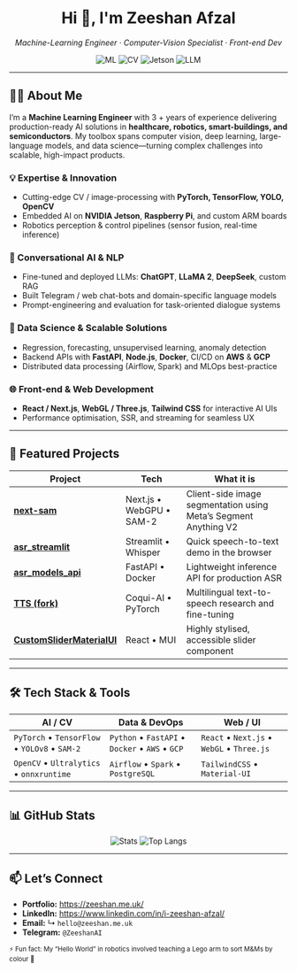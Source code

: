 <!-- Profile README for github.com/i-zeeshan-afzal -->
<h1 align="center">Hi 👋, I'm Zeeshan Afzal</h1>
<p align="center">
  <em>Machine-Learning Engineer · Computer-Vision Specialist · Front-end Dev</em>
</p>

<p align="center">
  <!-- Core ML / CV badges -->
  <img src="https://img.shields.io/badge/ML-Engineer-ff6f00?style=for-the-badge&logo=scikitlearn&logoColor=white" alt="ML" />
  <img src="https://img.shields.io/badge/Computer Vision-PyTorch-ee4c2c?style=for-the-badge&logo=pytorch&logoColor=white" alt="CV" />
  <img src="https://img.shields.io/badge/Edge AI-Jetson-76b900?style=for-the-badge&logo=nvidia&logoColor=white" alt="Jetson" />
  <img src="https://img.shields.io/badge/LLMs-GPT 3.5/4-6125d8?style=for-the-badge&logo=openai&logoColor=white" alt="LLM" />
</p>

---

## 👨‍💻 About Me
I’m a **Machine Learning Engineer** with 3 + years of experience delivering production-ready AI solutions in **healthcare, robotics, smart-buildings, and semiconductors**. My toolbox spans computer vision, deep learning, large-language models, and data science—turning complex challenges into scalable, high-impact products.

### 💡 Expertise & Innovation
* Cutting-edge CV / image-processing with **PyTorch, TensorFlow, YOLO, OpenCV**  
* Embedded AI on **NVIDIA Jetson**, **Raspberry Pi**, and custom ARM boards  
* Robotics perception & control pipelines (sensor fusion, real-time inference)

### 🤖 Conversational AI & NLP
* Fine-tuned and deployed LLMs: **ChatGPT**, **LLaMA 2**, **DeepSeek**, custom RAG  
* Built Telegram / web chat-bots and domain-specific language models  
* Prompt-engineering and evaluation for task-oriented dialogue systems

### 🚀 Data Science & Scalable Solutions
* Regression, forecasting, unsupervised learning, anomaly detection  
* Backend APIs with **FastAPI**, **Node.js**, **Docker**, CI/CD on **AWS** & **GCP**  
* Distributed data processing (Airflow, Spark) and MLOps best-practice

### 🌐 Front-end & Web Development
* **React / Next.js**, **WebGL / Three.js**, **Tailwind CSS** for interactive AI UIs  
* Performance optimisation, SSR, and streaming for seamless UX

---

## 📂 Featured Projects
| Project | Tech | What it is |
|---------|------|------------|
| **[next-sam](https://github.com/i-zeeshan-afzal/next-sam)** | Next.js • WebGPU • SAM-2 | Client-side image segmentation using Meta’s Segment Anything V2 |
| **[asr_streamlit](https://github.com/i-zeeshan-afzal/asr_streamlit)** | Streamlit • Whisper | Quick speech-to-text demo in the browser |
| **[asr_models_api](https://github.com/i-zeeshan-afzal/asr_models_api)** | FastAPI • Docker | Lightweight inference API for production ASR |
| **[TTS (fork)](https://github.com/i-zeeshan-afzal/TTS)** | Coqui-AI • PyTorch | Multilingual text-to-speech research and fine-tuning |
| **[CustomSliderMaterialUI](https://github.com/i-zeeshan-afzal/CustomSliderMaterialUI)** | React • MUI | Highly stylised, accessible slider component |

---

## 🛠 Tech Stack & Tools

| **AI / CV** | **Data & DevOps** | **Web / UI** |
|-------------|------------------|--------------|
| `PyTorch` • `TensorFlow` • `YOLOv8` • `SAM-2` | `Python` • `FastAPI` • `Docker` • `AWS` • `GCP` | `React` • `Next.js` • `WebGL` • `Three.js` |
| `OpenCV` • `Ultralytics` • `onnxruntime` | `Airflow` • `Spark` • `PostgreSQL` | `TailwindCSS` • `Material-UI` |

---

## 📊 GitHub Stats
<p align="center">
  <img src="https://github-readme-stats.vercel.app/api?username=i-zeeshan-afzal&show_icons=true&theme=default&hide_border=true" alt="Stats" />
  <img src="https://github-readme-stats.vercel.app/api/top-langs/?username=i-zeeshan-afzal&layout=compact&hide_border=true" alt="Top Langs" />
</p>

---

## 📫 Let’s Connect
- **Portfolio:** <https://zeeshan.me.uk/>
- **LinkedIn:** <https://www.linkedin.com/in/i-zeeshan-afzal/> <!-- update if different -->
- **Email:** ↳ `hello@zeeshan.me.uk`
- **Telegram:** `@ZeeshanAI`

<sub>⚡ Fun fact: My “Hello World” in robotics involved teaching a Lego arm to sort M&Ms by colour 🚀 </sub>
